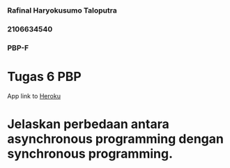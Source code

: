 ### Rafinal Haryokusumo Taloputra
### 2106634540
### PBP-F

# Tugas 6 PBP

App link to [Heroku](https://fikri-belum-sembuh.herokuapp.com/todolist/login/)

# Jelaskan perbedaan antara asynchronous programming dengan synchronous programming.
